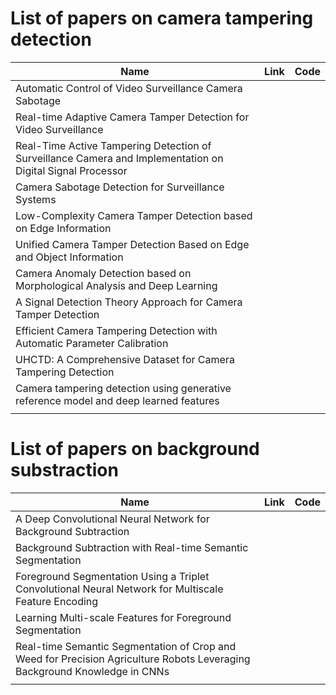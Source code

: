 # List of papers on camera tampering detection
| Name                                                                                                       | Link | Code |
| ---------------------------------------------------------------------------------------------------------- | ---- | ---- |
| Automatic Control of Video Surveillance Camera Sabotage                                                    |      |      |
| Real-time Adaptive Camera Tamper Detection for Video Surveillance                                          |      |      |
| Real-Time Active Tampering Detection of Surveillance Camera and Implementation on Digital Signal Processor |      |      |
| Camera Sabotage Detection for Surveillance Systems                                                         |      |      |
| Low-Complexity Camera Tamper Detection based on Edge Information                                           |      |      |
| Unified Camera Tamper Detection Based on Edge and Object Information                                       |      |      |
| Camera Anomaly Detection based on Morphological Analysis and Deep Learning                                 |      |      |
| A Signal Detection Theory Approach for Camera Tamper Detection                                             |      |      |
| Efficient Camera Tampering Detection with Automatic Parameter Calibration                                  |      |      |
| UHCTD: A Comprehensive Dataset for Camera Tampering Detection                                              |      |      |
| Camera tampering detection using generative reference model and deep learned features                      |      |      |
|                                                                                                            |      |      |


# List of papers on background substraction
| Name                                                                                                                      | Link | Code |
| ------------------------------------------------------------------------------------------------------------------------- | ---- | ---- |
| A Deep Convolutional Neural Network for Background Subtraction                                                            |      |      |
| Background Subtraction with Real-time Semantic Segmentation                                                               |      |      |
| Foreground Segmentation Using a Triplet Convolutional Neural Network for Multiscale Feature Encoding                      |      |      |
| Learning Multi-scale Features for Foreground Segmentation                                                                 |      |      |
| Real-time Semantic Segmentation of Crop and Weed for Precision Agriculture Robots Leveraging Background Knowledge in CNNs |      |      |
|                                                                                                                           |      |      |